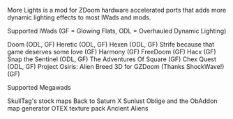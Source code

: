 More Lights is a mod for ZDoom hardware accelerated ports that adds more dynamic lighting effects to most IWads and mods.

Supported IWads (GF = Glowing Flats, ODL = Overhauled Dynamic Lighting)

Doom (ODL, GF)
Heretic (ODL, GF)
Hexen (ODL, GF)
Strife because that game deserves some love (GF)
Harmony (GF)
FreeDoom (GF)
Hacx (GF)
Snap the Sentinel (ODL, GF)
The Adventures Of Square (GF)
Chex Quest (ODL, GF)
Project Osiris: Alien Breed 3D for GZDoom (Thanks ShockWave!) (GF)

Supported Megawads

SkullTag's stock maps
Back to Saturn X
Sunlust
Oblige and the ObAddon map generator
OTEX texture pack
Ancient Aliens
